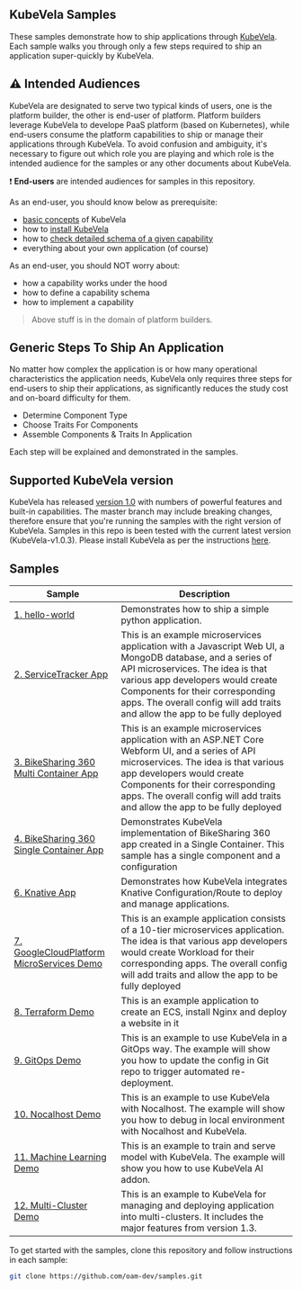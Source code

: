 ## KubeVela Samples

These samples demonstrate how to ship applications through
[KubeVela](https://kubevela.io).
Each sample walks you through only a few steps required to ship an application
super-quickly by KubeVela.

## :warning: Intended Audiences

KubeVela are designated to serve two typical kinds of users, one is the platform
builder, the other is end-user of platform.
Platform builders leverage KubeVela to develope PaaS platform (based on
Kubernetes), while end-users consume the platform capabilities to ship or
manage their applications through KubeVela.
To avoid confusion and ambiguity, it's necessary to figure out which role you
are playing and which role is the intended audience for the samples or any
other documents about KubeVela.

:exclamation: **End-users** are intended audiences for samples in this repository.

As an end-user, you should know below as prerequisite:
- [basic concepts](https://kubevela.io/docs/) of KubeVela
- how to [install KubeVela](https://kubevela.io/docs/install/)
- how to [check detailed schema of a given capability](https://kubevela.io/docs/developers/references/README)
- everything about your own application (of course)

As an end-user, you should NOT worry about:
- how a capability works under the hood
- how to define a capability schema
- how to implement a capability

> Above stuff is in the domain of platform builders.

## Generic Steps To Ship An Application

No matter how complex the application is or how many operational characteristics
the application needs, KubeVela only requires three steps for end-users to ship
their applications, as significantly reduces the study cost and on-board
difficulty for them.

- Determine Component Type
- Choose Traits For Components
- Assemble Components & Traits In Application

Each step will be explained and demonstrated in the samples.

## Supported KubeVela version

KubeVela has released [version
1.0](https://github.com/oam-dev/kubevela/releases) with numbers of powerful
features and built-in capabilities.
The master branch may include breaking changes, therefore ensure that you're
running the samples with the right version of KubeVela. 
Samples in this repo is been tested with the current latest version (KubeVela-v1.0.3). 
Please install KubeVela as per the instructions [here](https://kubevela.io/docs/install).

## Samples

| Sample                   | Description                                                                                                                                                                                    |
|--------------------------|------------------------------------------------------------------------------------------------------------------------------------------------------------------------------------------------|
| [1. hello-world](./1.Helloworld)            | Demonstrates how to ship a simple python application.                                                                                                      |
| [2. ServiceTracker App](./2.ServiceTracker_App)       | This is an example microservices application with a Javascript Web UI, a MongoDB database, and a series of API microservices. The idea is that various app developers would create Components for their corresponding apps. The overall config will add traits and allow the app to be fully deployed                                                                                              |
| [3. BikeSharing 360 Multi Container App](./3.BikeSharing360_MultiContainer_App) | This is an example microservices application with an ASP.NET Core Webform UI,  and a series of API microservices. The idea is that various app developers would create Components for their corresponding apps. The overall config will add traits and allow the app to be fully deployed |
| [4. BikeSharing 360 Single Container App](./4.BikeSharing360_SingleContainer_App) | Demonstrates KubeVela implementation of BikeSharing 360 app created in a Single Container. This sample has a single component and a configuration |
| [6. Knative App](./6.Knative_App) | Demonstrates how KubeVela integrates Knative Configuration/Route to deploy and manage applications. |
| [7. GoogleCloudPlatform MicroServices Demo](./7.GoogleCloudPlatform_MicroServices_Demo) | This is an example application consists of a 10-tier microservices application. The idea is that various app developers would create Workload for their corresponding apps. The overall config will add traits and allow the app to be fully deployed|
| [8. Terraform Demo](./8.Terraform_DEMO) | This is an example application to create an ECS, install Nginx and deploy a website in it |
| [9. GitOps Demo](./9.GitOps_Demo) | This is an example to use KubeVela in a GitOps way. The example will show you how to update the config in Git repo to trigger automated re-deployment. |
| [10. Nocalhost Demo](./10.Nocalhost_Demo) | This is an example to use KubeVela with Nocalhost. The example will show you how to debug in local environment with Nocalhost and KubeVela. |
| [11. Machine Learning Demo](./11.Machine_Learning_Demo) | This is an example to train and serve model with KubeVela. The example will show you how to use KubeVela AI addon. |
| [12. Multi-Cluster Demo](./12.Multi_Cluster_Demo) | This is an example to KubeVela for managing and deploying application into multi-clusters. It includes the major features from version 1.3.|

To get started with the samples, clone this repository and follow instructions in each sample:
```bash
git clone https://github.com/oam-dev/samples.git
```
